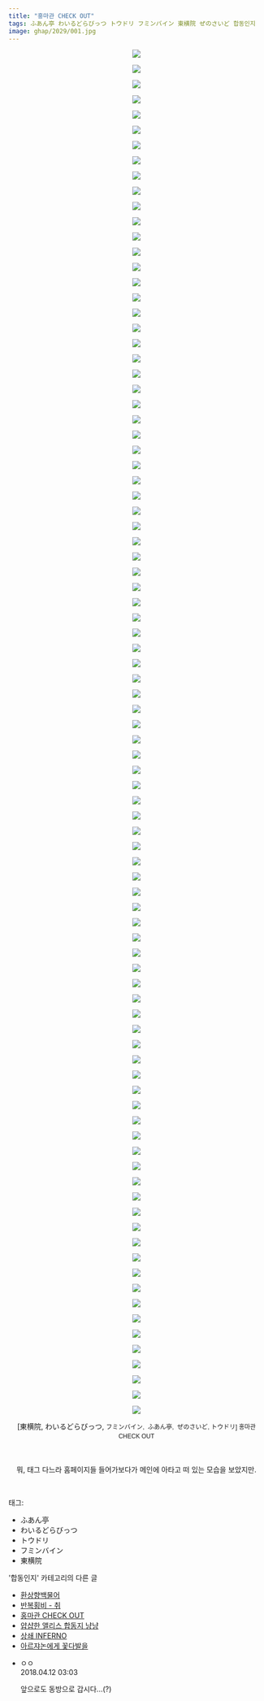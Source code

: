 ```yaml
---
title: "홍마관 CHECK OUT"
tags: ふあん亭 わいるどらびっつ トウドリ フミンバイン 東横院 ぜのさいど 합동인지
image: ghap/2029/001.jpg
---
```

<div class="article">
<p style="text-align: center; clear: none; float: none;"><img src="{{ site.nasurl }}/ghap/2029/001.jpg"/></p>
<p style="text-align: center; clear: none; float: none;"><img src="{{ site.nasurl }}/ghap/2029/002.jpg"/></p>
<p style="text-align: center; clear: none; float: none;"><img src="{{ site.nasurl }}/ghap/2029/003.jpg"/></p>
<p style="text-align: center; clear: none; float: none;"><img src="{{ site.nasurl }}/ghap/2029/004.jpg"/></p>
<p style="text-align: center; clear: none; float: none;"><img src="{{ site.nasurl }}/ghap/2029/005.jpg"/></p>
<p style="text-align: center; clear: none; float: none;"><img src="{{ site.nasurl }}/ghap/2029/006.jpg"/></p>
<p style="text-align: center; clear: none; float: none;"><img src="{{ site.nasurl }}/ghap/2029/007.jpg"/></p>
<p style="text-align: center; clear: none; float: none;"><img src="{{ site.nasurl }}/ghap/2029/008.jpg"/></p>
<p style="text-align: center; clear: none; float: none;"><img src="{{ site.nasurl }}/ghap/2029/009.jpg"/></p>
<p style="text-align: center; clear: none; float: none;"><img src="{{ site.nasurl }}/ghap/2029/010.jpg"/></p>
<p style="text-align: center; clear: none; float: none;"><img src="{{ site.nasurl }}/ghap/2029/011.jpg"/></p>
<p style="text-align: center; clear: none; float: none;"><img src="{{ site.nasurl }}/ghap/2029/012.jpg"/></p>
<p style="text-align: center; clear: none; float: none;"><img src="{{ site.nasurl }}/ghap/2029/013.jpg"/></p>
<p style="text-align: center; clear: none; float: none;"><img src="{{ site.nasurl }}/ghap/2029/014.jpg"/></p>
<p style="text-align: center; clear: none; float: none;"><img src="{{ site.nasurl }}/ghap/2029/015.jpg"/></p>
<p style="text-align: center; clear: none; float: none;"><img src="{{ site.nasurl }}/ghap/2029/016.jpg"/></p>
<p style="text-align: center; clear: none; float: none;"><img src="{{ site.nasurl }}/ghap/2029/017.jpg"/></p>
<p style="text-align: center; clear: none; float: none;"><img src="{{ site.nasurl }}/ghap/2029/018.jpg"/></p>
<p style="text-align: center; clear: none; float: none;"><img src="{{ site.nasurl }}/ghap/2029/019.jpg"/></p>
<p style="text-align: center; clear: none; float: none;"><img src="{{ site.nasurl }}/ghap/2029/020.jpg"/></p>
<p style="text-align: center; clear: none; float: none;"><img src="{{ site.nasurl }}/ghap/2029/021.jpg"/></p>
<p style="text-align: center; clear: none; float: none;"><img src="{{ site.nasurl }}/ghap/2029/022.jpg"/></p>
<p style="text-align: center; clear: none; float: none;"><img src="{{ site.nasurl }}/ghap/2029/023.jpg"/></p>
<p style="text-align: center; clear: none; float: none;"><img src="{{ site.nasurl }}/ghap/2029/024.jpg"/></p>
<p style="text-align: center; clear: none; float: none;"><img src="{{ site.nasurl }}/ghap/2029/025.jpg"/></p>
<p style="text-align: center; clear: none; float: none;"><img src="{{ site.nasurl }}/ghap/2029/026.jpg"/></p>
<p style="text-align: center; clear: none; float: none;"><img src="{{ site.nasurl }}/ghap/2029/027.jpg"/></p>
<p style="text-align: center; clear: none; float: none;"><img src="{{ site.nasurl }}/ghap/2029/028.jpg"/></p>
<p style="text-align: center; clear: none; float: none;"><img src="{{ site.nasurl }}/ghap/2029/029.jpg"/></p>
<p style="text-align: center; clear: none; float: none;"><img src="{{ site.nasurl }}/ghap/2029/030.jpg"/></p>
<p style="text-align: center; clear: none; float: none;"><img src="{{ site.nasurl }}/ghap/2029/031.jpg"/></p>
<p style="text-align: center; clear: none; float: none;"><img src="{{ site.nasurl }}/ghap/2029/032.jpg"/></p>
<p style="text-align: center; clear: none; float: none;"><img src="{{ site.nasurl }}/ghap/2029/033.jpg"/></p>
<p style="text-align: center; clear: none; float: none;"><img src="{{ site.nasurl }}/ghap/2029/034.jpg"/></p>
<p style="text-align: center; clear: none; float: none;"><img src="{{ site.nasurl }}/ghap/2029/035.jpg"/></p>
<p style="text-align: center; clear: none; float: none;"><img src="{{ site.nasurl }}/ghap/2029/036.jpg"/></p>
<p style="text-align: center; clear: none; float: none;"><img src="{{ site.nasurl }}/ghap/2029/037.jpg"/></p>
<p style="text-align: center; clear: none; float: none;"><img src="{{ site.nasurl }}/ghap/2029/038.jpg"/></p>
<p style="text-align: center; clear: none; float: none;"><img src="{{ site.nasurl }}/ghap/2029/039.jpg"/></p>
<p style="text-align: center; clear: none; float: none;"><img src="{{ site.nasurl }}/ghap/2029/040.jpg"/></p>
<p style="text-align: center; clear: none; float: none;"><img src="{{ site.nasurl }}/ghap/2029/041.jpg"/></p>
<p style="text-align: center; clear: none; float: none;"><img src="{{ site.nasurl }}/ghap/2029/042.jpg"/></p>
<p style="text-align: center; clear: none; float: none;"><img src="{{ site.nasurl }}/ghap/2029/043.jpg"/></p>
<p style="text-align: center; clear: none; float: none;"><img src="{{ site.nasurl }}/ghap/2029/044.jpg"/></p>
<p style="text-align: center; clear: none; float: none;"><img src="{{ site.nasurl }}/ghap/2029/045.jpg"/></p>
<p style="text-align: center; clear: none; float: none;"><img src="{{ site.nasurl }}/ghap/2029/046.jpg"/></p>
<p style="text-align: center; clear: none; float: none;"><img src="{{ site.nasurl }}/ghap/2029/047.jpg"/></p>
<p style="text-align: center; clear: none; float: none;"><img src="{{ site.nasurl }}/ghap/2029/048.jpg"/></p>
<p style="text-align: center; clear: none; float: none;"><img src="{{ site.nasurl }}/ghap/2029/049.jpg"/></p>
<p style="text-align: center; clear: none; float: none;"><img src="{{ site.nasurl }}/ghap/2029/050.jpg"/></p>
<p style="text-align: center; clear: none; float: none;"><img src="{{ site.nasurl }}/ghap/2029/051.jpg"/></p>
<p style="text-align: center; clear: none; float: none;"><img src="{{ site.nasurl }}/ghap/2029/052.jpg"/></p>
<p style="text-align: center; clear: none; float: none;"><img src="{{ site.nasurl }}/ghap/2029/053.jpg"/></p>
<p style="text-align: center; clear: none; float: none;"><img src="{{ site.nasurl }}/ghap/2029/054.jpg"/></p>
<p style="text-align: center; clear: none; float: none;"><img src="{{ site.nasurl }}/ghap/2029/055.jpg"/></p>
<p style="text-align: center; clear: none; float: none;"><img src="{{ site.nasurl }}/ghap/2029/056.jpg"/></p>
<p style="text-align: center; clear: none; float: none;"><img src="{{ site.nasurl }}/ghap/2029/057.jpg"/></p>
<p style="text-align: center; clear: none; float: none;"><img src="{{ site.nasurl }}/ghap/2029/058.jpg"/></p>
<p style="text-align: center; clear: none; float: none;"><img src="{{ site.nasurl }}/ghap/2029/059.jpg"/></p>
<p style="text-align: center; clear: none; float: none;"><img src="{{ site.nasurl }}/ghap/2029/060.jpg"/></p>
<p style="text-align: center; clear: none; float: none;"><img src="{{ site.nasurl }}/ghap/2029/061.jpg"/></p>
<p style="text-align: center; clear: none; float: none;"><img src="{{ site.nasurl }}/ghap/2029/062.jpg"/></p>
<p style="text-align: center; clear: none; float: none;"><img src="{{ site.nasurl }}/ghap/2029/063.jpg"/></p>
<p style="text-align: center; clear: none; float: none;"><img src="{{ site.nasurl }}/ghap/2029/064.jpg"/></p>
<p style="text-align: center; clear: none; float: none;"><img src="{{ site.nasurl }}/ghap/2029/065.jpg"/></p>
<p style="text-align: center; clear: none; float: none;"><img src="{{ site.nasurl }}/ghap/2029/066.jpg"/></p>
<p style="text-align: center; clear: none; float: none;"><img src="{{ site.nasurl }}/ghap/2029/067.jpg"/></p>
<p style="text-align: center; clear: none; float: none;"><img src="{{ site.nasurl }}/ghap/2029/068.jpg"/></p>
<p style="text-align: center; clear: none; float: none;"><img src="{{ site.nasurl }}/ghap/2029/069.jpg"/></p>
<p style="text-align: center; clear: none; float: none;"><img src="{{ site.nasurl }}/ghap/2029/070.jpg"/></p>
<p style="text-align: center; clear: none; float: none;"><img src="{{ site.nasurl }}/ghap/2029/071.jpg"/></p>
<p style="text-align: center; clear: none; float: none;"><img src="{{ site.nasurl }}/ghap/2029/072.jpg"/></p>
<p style="text-align: center; clear: none; float: none;"><img src="{{ site.nasurl }}/ghap/2029/073.jpg"/></p>
<p style="text-align: center; clear: none; float: none;"><img src="{{ site.nasurl }}/ghap/2029/074.jpg"/></p>
<p style="text-align: center; clear: none; float: none;"><img src="{{ site.nasurl }}/ghap/2029/075.jpg"/></p>
<p style="text-align: center; clear: none; float: none;"><img src="{{ site.nasurl }}/ghap/2029/076.jpg"/></p>
<p style="text-align: center; clear: none; float: none;"><img src="{{ site.nasurl }}/ghap/2029/077.jpg"/></p>
<p style="text-align: center; clear: none; float: none;"><img src="{{ site.nasurl }}/ghap/2029/078.jpg"/></p>
<p style="text-align: center; clear: none; float: none;"><img src="{{ site.nasurl }}/ghap/2029/079.jpg"/></p>
<p style="text-align: center; clear: none; float: none;"><img src="{{ site.nasurl }}/ghap/2029/080.jpg"/></p>
<p style="text-align: center; clear: none; float: none;"><img src="{{ site.nasurl }}/ghap/2029/081.jpg"/></p>
<p style="text-align: center; clear: none; float: none;"><img src="{{ site.nasurl }}/ghap/2029/082.jpg"/></p>
<p style="text-align: center; clear: none; float: none;"><img src="{{ site.nasurl }}/ghap/2029/083.jpg"/></p>
<p style="text-align: center; clear: none; float: none;"><img src="{{ site.nasurl }}/ghap/2029/084.jpg"/></p>
<p style="text-align: center; clear: none; float: none;"><img src="{{ site.nasurl }}/ghap/2029/085.jpg"/></p>
<p style="text-align: center; clear: none; float: none;"><img src="{{ site.nasurl }}/ghap/2029/086.jpg"/></p>
<p style="text-align: center; clear: none; float: none;"><img src="{{ site.nasurl }}/ghap/2029/087.jpg"/></p>
<p style="text-align: center; clear: none; float: none;"><img src="{{ site.nasurl }}/ghap/2029/088.jpg"/></p>
<p style="text-align: center; clear: none; float: none;"><img src="{{ site.nasurl }}/ghap/2029/089.jpg"/></p>
<p style="text-align: center; clear: none; float: none;"><img src="{{ site.nasurl }}/ghap/2029/090.jpg"/></p>
<p style="text-align: center; clear: none; float: none;">[東横院, わいるどらびっつ, <span style="font-family: Arial, 돋움, Dotum, AppleGothic, sans-serif; font-size: 12px; line-height: 18px;">フミンバイン,  </span><font face="Arial, 돋움, Dotum, AppleGothic, sans-serif"><span style="font-size: 12px; line-height: 18px;">ふあん亭,  ぜのさいど, トウドリ] 홍마관 CHECK OUT</span></font></p>
<p style="text-align: center; clear: none; float: none;"><font face="Arial, 돋움, Dotum, AppleGothic, sans-serif"><span style="font-size: 12px; line-height: 18px;"><br/></span></font></p>
<p style="text-align: center; clear: none; float: none;">뭐, 태그 다느라 홈페이지들 들어가보다가 메인에 아타고 떠 있는 모습을 보았지만.</p>
<p><br/></p>
</div><div class="tagTrail">
<p>태그: </p>
<ul>
<li>ふあん亭</li>
<li>わいるどらびっつ</li>
<li>トウドリ</li>
<li>フミンバイン</li>
<li>東横院</li>
</ul>
</div><div class="another">
<p>'합동인지' 카테고리의 다른 글</p>
<ul>
<li><a href="/2016-09-08-ghap_2061">환상향백물어</a></li>
<li><a href="/2016-09-07-ghap_2044">반복횡비 - 취</a></li>
<li><a href="/2016-09-07-ghap_2029">홍마관 CHECK OUT</a></li>
<li><a href="/2016-09-06-ghap_2023">얍샵한 앨리스 합동지 냥냥</a></li>
<li><a href="/2016-09-04-ghap_1992">상쇄 INFERNO</a></li>
<li><a href="/2016-09-04-ghap_1984">아르쟈논에게 꽃다발을</a></li>
</ul>
</div><div class="cb_module cb_fluid">
<div class="cb_wrt cb_profile">
<div class="comment">
<ul>
<li class="cb_thumb_off" id="comment15237547">
<div class="cb_comment_area">
<div class="cb_info_area">
<div class="cb_section">
<span class="cb_nick_name">ㅇㅇ</span>
</div>
<div class="cb_section">
<span class="cb_date">2018.04.12 03:03 </span>
</div>
</div>
<div class="cb_dsc_comment">
<p class="cb_dsc">
											앞으로도 동방으로 갑시다...(?)
										</p>
</div>
</div></li>
</ul>
</div>
</div><!-- commentList close -->
</div>